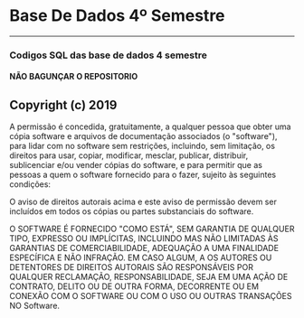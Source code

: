 # Base De Dados 4º Semestre

---

### Codigos SQL das base de dados 4 semestre
#### **NÃO BAGUNÇAR O REPOSITORIO**


## Copyright (c) 2019

A permissão é concedida, gratuitamente, a qualquer pessoa que obter uma cópia
software e arquivos de documentação associados (o "software"), para lidar com
no software sem restrições, incluindo, sem limitação, os direitos
para usar, copiar, modificar, mesclar, publicar, distribuir, sublicenciar e/ou vender
cópias do software, e para permitir que as pessoas a quem o software
fornecido para o fazer, sujeito às seguintes condições:

O aviso de direitos autorais acima e este aviso de permissão devem ser incluídos em todos os
cópias ou partes substanciais do software.

O SOFTWARE É FORNECIDO "COMO ESTÁ", SEM GARANTIA DE QUALQUER TIPO, EXPRESSO OU
IMPLÍCITAS, INCLUINDO MAS NÃO LIMITADAS ÀS GARANTIAS DE COMERCIABILIDADE,
ADEQUAÇÃO A UMA FINALIDADE ESPECÍFICA E NÃO INFRAÇÃO. EM CASO ALGUM, A
OS AUTORES OU DETENTORES DE DIREITOS AUTORAIS SÃO RESPONSÁVEIS POR QUALQUER RECLAMAÇÃO,
RESPONSABILIDADE, SEJA EM UMA AÇÃO DE CONTRATO, DELITO OU DE OUTRA FORMA, DECORRENTE
OU EM CONEXÃO COM O SOFTWARE OU COM O USO OU OUTRAS TRANSAÇÕES NO
Software.